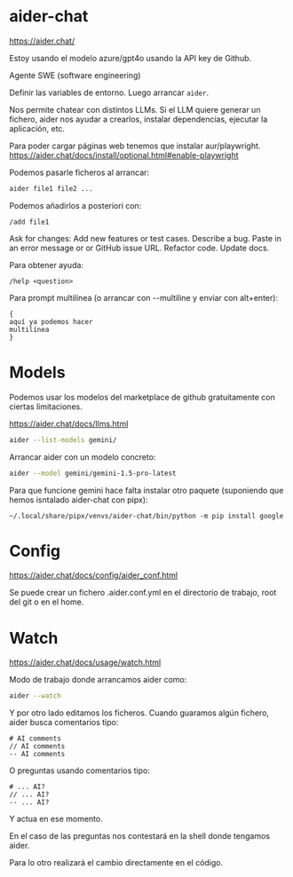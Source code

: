 # aider-chat

<https://aider.chat/>

Estoy usando el modelo azure/gpt4o usando la API key de Github.

Agente SWE (software engineering)

Definir las variables de entorno.
Luego arrancar `aider`.

Nos permite chatear con distintos LLMs.
Si el LLM quiere generar un fichero, aider nos ayudar a crearlos, instalar dependencias, ejecutar la aplicación, etc.

Para poder cargar páginas web tenemos que instalar aur/playwright.
<https://aider.chat/docs/install/optional.html#enable-playwright>

Podemos pasarle ficheros al arrancar:

```bash
aider file1 file2 ...
```

Podemos añadirlos a posteriori con:

```
/add file1
```

Ask for changes:
Add new features or test cases.
Describe a bug.
Paste in an error message or or GitHub issue URL.
Refactor code.
Update docs.

Para obtener ayuda:

```
/help <question>
```

Para prompt multilínea (o arrancar con --multiline y enviar con alt+enter):

```
{
aquí ya podemos hacer
multilínea
}
```

# Models

Podemos usar los modelos del marketplace de github gratuitamente con ciertas limitaciones.

<https://aider.chat/docs/llms.html>

```bash
aider --list-models gemini/
```

Arrancar aider con un modelo concreto:

```bash
aider --model gemini/gemini-1.5-pro-latest
```

Para que funcione gemini hace falta instalar otro paquete (suponiendo que hemos isntalado aider-chat con pipx):

```
~/.local/share/pipx/venvs/aider-chat/bin/python -m pip install google
```

# Config

<https://aider.chat/docs/config/aider_conf.html>

Se puede crear un fichero .aider.conf.yml en el directorio de trabajo, root del git o en el home.

# Watch

<https://aider.chat/docs/usage/watch.html>

Modo de trabajo donde arrancamos aider como:

```bash
aider --watch
```

Y por otro lado editamos los ficheros.
Cuando guaramos algún fichero, aider busca comentarios tipo:

```
# AI comments
// AI comments
-- AI comments
```

O preguntas usando comentarios tipo:

```
# ... AI? 
// ... AI? 
-- ... AI? 
```

Y actua en ese momento.

En el caso de las preguntas nos contestará en la shell donde tengamos aider.

Para lo otro realizará el cambio directamente en el código.

